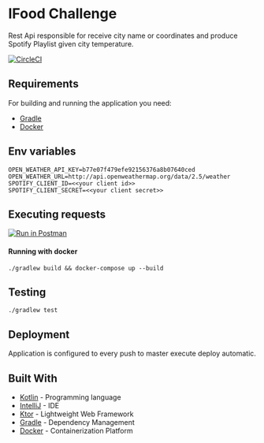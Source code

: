 # IFood Challenge

Rest Api responsible for receive city name or coordinates and produce Spotify Playlist given city temperature.

[![CircleCI](https://circleci.com/gh/vinigmoraes/ifood-playlist-challenge/tree/master.svg?style=svg)](https://circleci.com/gh/vinigmoraes/ifood-playlist-challenge/tree/master)
## Requirements

For building and running the application you need:

- [Gradle](https://gradle.org/)
- [Docker](https://www.docker.com/)

## Env variables

```
OPEN_WEATHER_API_KEY=b77e07f479efe92156376a8b07640ced
OPEN_WEATHER_URL=http://api.openweathermap.org/data/2.5/weather
SPOTIFY_CLIENT_ID=<<your client id>>
SPOTIFY_CLIENT_SECRET=<<your client secret>>
```


## Executing requests

[![Run in Postman](https://run.pstmn.io/button.svg)](https://documenter.getpostman.com/view/826217/SVtR3rEt)


#### Running with docker

```shell
./gradlew build && docker-compose up --build
```

##  Testing

```shell
./gradlew test
```

## Deployment

Application is configured to every push to master execute deploy automatic.

## Built With

- [Kotlin](https://kotlinlang.org/) - Programming language
- [IntelliJ](https://www.jetbrains.com/idea/) - IDE
- [Ktor](https://ktor.io) - Lightweight Web Framework
- [Gradle](https://gradle.org/) - Dependency Management
- [Docker](https://www.docker.com/) - Containerization Platform

